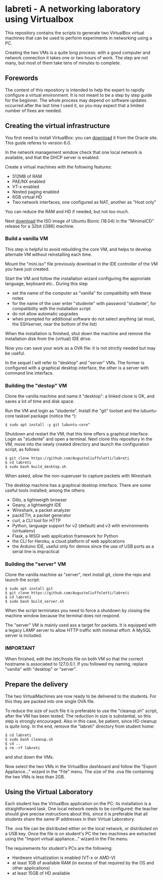 # labreti - A networking laboratory using Virtualbox
This repository contains the scripts to generate two VirtualBox virtual machines that can be used to perform experiments in networking using a PC.

Creating the two VMs is a quite long process: with a good computer and network connection it takes one or two hours of work. The step are not many, but most of them take tens of minutes to complete.

## Forewords

The content of this repository is intended to help the expert to rapidly configure a virtual environment. It is not meant to be a step by step guide for the beginner. The whole process may depend on software updates occurred after the last time I used it, so you may expect that a limited number of fixes are needed.

## Creating the virtual infrastructure

You first need to install VirtualBox: you can [download](https://www.virtualbox.org/wiki/Downloads) it from the Oracle site. This guide referes to version 6.0.

In the network management window check that one local network is available, and that the DHCP server is enabled.

Create a virtual machines with the following features:

* 512MB of RAM
* PAE/NX enabled
* VT-x enabled
* Nested paging enabled
* 6GB virtual HD
* Two network interfaces, one configured as NAT, another as "Host only"

You can reduce the RAM and HD if needed, but not too much.

Next [download](http://archive.ubuntu.com/ubuntu/dists/bionic/main/installer-i386/current/images/netboot/mini.iso) the ISO image of Ubuntu Bionic (18.04) in the "MinimalCD" release for a 32bit (i386) machine.

### Build a vanilla VM

This step is helpful to avoid rebuilding the core VM, and helps to develop alternate VM without reinstalling each time.

Mount the "mini.iso" file previously download in the IDE controller of the VM you have just created. 

Start the VM and follow the installation wizard configuring the approriate language, keyboard etc.. During this step

* set the name of the computer as "vanilla" for compatibility with these notes
* for the name of the user enter "studente" with password "studente", for compatibility with the installation script
* do not allow automatic upgrades
* when prompted for additional software do not select anything (at most, the SSHserver, near the bottom of the list)

When the installation is finished, shut down the machine and remove the installation disk from the (virtual) IDE drive.

Now you can save your work as a OVA file: it is not strictly needed but may be useful.

In the sequel I will refer to "desktop" and "server" VMs. The former is configured with a graphical desktop interface, the other is a server with command line interface.

### Building the "destop" VM

Clone the vanilla machine and name it "desktop": a linked clone is OK, and saves a lot of time and disk space.

Run the VM and login as "studente".
Install the "git" toolset and the lubuntu-core tasksel package (notice the ^):

```
$ sudo apt install -y git lubuntu-core^ 
```

Shutdown and restart the VM, that this time offers a graphical interface. Login as "studente" and open a terminal. Next clone this repository in the VM, move into the newly created directory and launch the configuration script, as follows:

```
$ git clone https://github.com/AugustoCiuffoletti/labreti
$ cd labreti
$ sudo bash build_desktop.sh
```

When asked, allow the non-superuser to capture packets with Wireshark

The desktop machine has a graphical desktop interface. There are some useful tools installed; among the others:

* Dillo, a lightweigth browser
* Geany, a lightweight IDE
* Wireshark, a packet analyzer
* packETH, a packet generator
* curl, a CLI tool for HTTP
* Python, language support for v2 (default) and v3 with environments (virtualenv)
* Flask, a WSGI web application framework for Python
* the CLI for Heroku, a cloud platform of web applications
* the Arduino IDE, useful only for demos since the use of USB ports as a serial line is impractical

### Building the "server" VM

Clone the vanilla machine as "server", next install git, clone the repo and launch the script:

```
$ sudo apt install git 
$ git clone https://github.com/AugustoCiuffoletti/labreti
$ cd labreti
$ sudo bash build_server.sh
```

When the script terminates you need to force a shutdown by closing the machine window because the terminal does not respond.

The "server" VM is mainly used ass a target for packets. It is equipped with a legacy LAMP server to allow HTTP traffic with minimal effort. A MySQL server is included.

### IMPORTANT

When finished, edit the /etc/hosts file on both VM so that the correct hostname is associated to 127.0.0.1. If you followed my naming, replace "vanilla" with "desktop" or "server".

## Prepare the delivery

The two VirtualMachines are now ready to be delivered to the students. For this they are packed into one single OVA file.

To reduce the size of such file it is preferable to use the "cleanup.sh" script, after the VM has been tested. The reduction in size is substantial, so this step is strongly encouraged. Also in this case, be patient, since HD cleanup is quite long. In the end, remove the "labreti" directory from student home:

```
$ cd labreti
$ sudo bash cleanup.sh
$ cd ..
$ rm -rf labreti
```

and shut down the VMs.

Now select the two VMs in the VirtualBox dashboard and follow the "Export Appliance..." wizard in the "File" menu. The size of the .ova file containing the two VMs is less than 2GB.

## Using the Virtual Laboratory

Each student has the VirtualBox application on the PC: its installation is a straightforward task. One local network needs to be configured: the teacher should give precise instructions about this, since it is preferable that all students share 
the same IP addresses in their Virtual Laboratory.

The .ova file can be distributed either on the local network, or distributed on a USB key. Once the file is on student's PC the two machines are extracted using the "Import virtual appliance..." wizard in the File menu.

The requirements for student's PCs are the following:

* Hardware virtualization is enabled (VT-x or AMD-V)
* at least 1GB of available RAM (in excess of that required by the OS and other applications)
* at least 15GB of HD available

